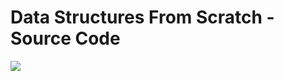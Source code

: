 # Data Structures From Scratch - Source Code
<a href="https://www.amazon.com/gp/product/B07MZZT6SW">
  <img src="https://miro.medium.com/max/200/1*xiT-GPn2nWmLUB0xku8row.jpeg"></img>
</a>
